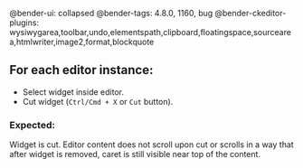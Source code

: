 @bender-ui: collapsed
@bender-tags: 4.8.0, 1160, bug
@bender-ckeditor-plugins: wysiwygarea,toolbar,undo,elementspath,clipboard,floatingspace,sourcearea,htmlwriter,image2,format,blockquote

## For each editor instance:

 * Select widget inside editor.
 * Cut widget (`Ctrl/Cmd + X` or `Cut` button).

### Expected:

Widget is cut. Editor content does not scroll upon cut or scrolls in a way that after widget is removed, caret is still visible near top of the content.


